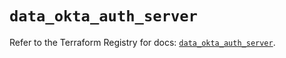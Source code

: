 # `data_okta_auth_server`

Refer to the Terraform Registry for docs: [`data_okta_auth_server`](https://registry.terraform.io/providers/okta/okta/4.14.1/docs/data-sources/auth_server).
